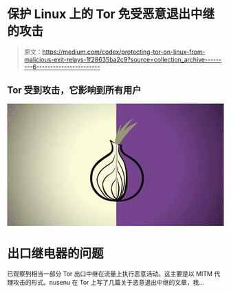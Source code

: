 # 保护 Linux 上的 Tor 免受恶意退出中继的攻击

> 原文：<https://medium.com/codex/protecting-tor-on-linux-from-malicious-exit-relays-1f28635ba2c9?source=collection_archive---------6----------------------->

## Tor 受到攻击，它影响到所有用户

![](img/fe3ca616ae42eba0ea461aa28a02bfd6.png)

# 出口继电器的问题

已观察到相当一部分 Tor 出口中继在流量上执行恶意活动。这主要是以 MITM 代理攻击的形式。nusenu 在 Tor 上写了几篇关于恶意退出中继的文章，我…